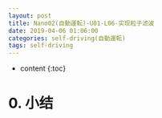 ```yaml
---
layout: post
title: Nano02(自動運転)-U01-L06-实现粒子滤波
date: 2019-04-06 01:06:00
categories: self-driving(自動運転)
tags: self-driving
---
```

* content
{:toc}

# 0. 小结